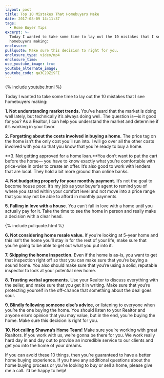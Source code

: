 ```yaml
---
layout: post
title: Top 10 Mistakes That Homebuyers Make
date: 2017-08-09 14:11:37
tags:
  - Home Buyer Tips
excerpt: >-
  Today I wanted to take some time to lay out the 10 mistakes that I see
  homebuyers making:
enclosure:
pullquote: Make sure this decision to right for you.
enclosure_type: video/mp4
enclosure_time:
use_youtube_image: true
youtube_alternate_image:
youtube_code: qa3C2OZi9FI
---
```



{% include youtube.html %}

Today I wanted to take some time to lay out the 10 mistakes that I see homebuyers making:

**1. Not understanding market trends.** You’ve heard that the market is doing well lately, but technically it’s always doing well. The question is—is it good for you? As a Realtor, I can help you understand the market and determine if it’s working in your favor.

**2. Forgetting about the costs involved in buying a home.** The price tag on the home isn’t the only cost you’ll run into. I will go over all the other costs involved with you so that you know that you’re ready to buy a home.

**3. Not getting approved for a home loan.**You don’t want to put the cart before the horse— you have to know exactly what you’re comfortable with price-wise in order to create an offer. It’s also good to work with lenders that are local. They hold a bit more ground than online banks.

**4. Not budgeting properly for your monthly payment.** It’s not the goal to become house poor. It’s my job as your buyer’s agent to remind you of where you stand within your comfort level and not move into a price range that you may not be able to afford in monthly payments.

**5. Falling in love with a house.** You can’t fall in love with a home until you actually pay for it. Take the time to see the home in person and really make a decision with a clear head.

{% include pullquote.html %}

**6. Not considering home resale value.** If you’re looking at 5-year home and this isn’t the home you’ll stay in for the rest of your life, make sure that you’re going to be able to get out what you put into it.

**7. Skipping the home inspection.** Even if the home is as-is, you want to get that inspection right off so that you can make sure that you’re buying a sound home. You also should make sure that you’re using a solid, reputable inspector to look at your potential new home.

**8. Trusting verbal agreements.** Use your Realtor to discuss everything with the seller, and make sure that you get it in writing. Make sure that you’re protecting yourself in the off-chance that something about the deal goes sour.

**9. Blindly following someone else’s advice**, or listening to everyone when you’re the one buying the home. You should listen to your Realtor and anyone else’s opinion that you may value, but in the end, you’re buying the home. Make sure this decision is right for you.

**10. Not calling Shawna’s Home Team!** Make sure you’re working with great Realtors. If you work with us, we’re gonna be there for you. We work really hard day in and day out to provide an incredible service to our clients and get you into the home of your dreams.

If you can avoid these 10 things, then you’re guaranteed to have a better home buying experience. If you have any additional questions about the home buying process or you’re looking to buy or sell a home, please give me a call. I’d be happy to help!